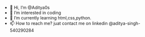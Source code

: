 - 👋 Hi, I’m @Aditya0s
- 👀 I’m interested in coding
- 🌱 I’m currently learning html,css,python.
- 📫 How to reach me? juat contact me on linkedin @aditya-singh-540290284

<!---
Aditya0s/Aditya0s is a ✨ special ✨ repository because its `README.md` (this file) appears on your GitHub profile.
You can click the Preview link to take a look at your changes.
--->
